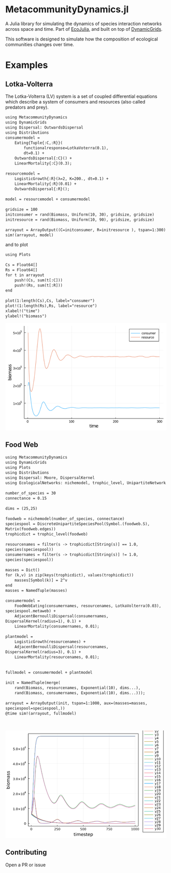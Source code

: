 # MetacommunityDynamics.jl

A Julia library for simulating the dynamics of species interaction
networks across space and time. Part of [EcoJulia](http://github.com/EcoJulia),
and built on top of [DynamicGrids](http://github.com/cesaraustralia/DynamicGrids.jl).



This software is designed to simulate how the composition of ecological communities changes over time.


# Examples

## Lotka-Volterra 



The Lotka-Volterra (LV) system is a set of coupled differential equations
which describe a system of consumers and resources (also called predators and prey).

```
using MetacommunityDynamics
using DynamicGrids
using Dispersal: OutwardsDispersal
using Distributions 
consumermodel = 
    Eating{Tuple{:C,:R}}(
        functionalresponse=LotkaVoterra(0.1), 
        dt=0.1) +
    OutwardsDispersal{:C}() + 
    LinearMortality{:C}(0.3);

resourcemodel = 
    LogisticGrowth{:R}(λ=2, K=200., dt=0.1) +
    LinearMortality{:R}(0.01) + 
    OutwardsDispersal{:R}();

model = resourcemodel + consumermodel

gridsize = 100
initconsumer = rand(Biomass, Uniform(10, 30), gridsize, gridsize)
initresource = rand(Biomass, Uniform(10, 90), gridsize, gridsize)

arrayout = ArrayOutput((C=initconsumer, R=initresource ), tspan=1:300)
sim!(arrayout, model)
```

and to plot

```
using Plots

Cs = Float64[]
Rs = Float64[]
for t in arrayout
    push!(Cs, sum(t[:C]))
    push!(Rs, sum(t[:R]))
end

plot(1:length(Cs),Cs, label="consumer")
plot!(1:length(Rs),Rs, label="resource")
xlabel!("time")
ylabel!("biomass")

```

![LV](./docs/static/lv.png)

## Food Web

```
using MetacommunityDynamics
using DynamicGrids
using Plots
using Distributions
using Dispersal: Moore, DispersalKernel
using EcologicalNetworks: nichemodel, trophic_level, UnipartiteNetwork

number_of_species = 30
connectance = 0.15

dims = (25,25)

foodweb = nichemodel(number_of_species, connectance)
speciespool = DiscreteUnipartiteSpeciesPool(Symbol.(foodweb.S), Matrix(foodweb.edges)) 
trophicdict = trophic_level(foodweb)  

resourcenames = filter(s -> trophicdict[String(s)] == 1.0, species(speciespool))
consumernames = filter(s -> trophicdict[String(s)] != 1.0, species(speciespool))

masses = Dict()
for (k,v) in zip(keys(trophicdict), values(trophicdict))
    masses[Symbol(k)] = 2^v
end 
masses = NamedTuple(masses)
    
consumermodel = 
    FoodWebEating(consumernames, resourcenames, LotkaVolterra(0.03), speciespool.metaweb) +
    AdjacentBernoulliDispersal(consumernames, DispersalKernel(radius=1), 0.1) +
    LinearMortality(consumernames, 0.01);

plantmodel = 
    LogisticGrowth(resourcenames) +
    AdjacentBernoulliDispersal(resourcenames, DispersalKernel(radius=3), 0.1) + 
    LinearMortality(resourcenames, 0.01);


fullmodel = consumermodel + plantmodel

init = NamedTuple(merge(
    rand(Biomass, resourcenames, Exponential(10), dims...),
    rand(Biomass, consumernames, Exponential(10), dims...)));

arrayout = ArrayOutput(init, tspan=1:1000, aux=(masses=masses, speciespool=speciespool,))
@time sim!(arrayout, fullmodel) 



```


![this is kind of neat](./examples/foodwebs_biomass/foodwebtraj.png)


## Contributing

Open a PR or issue
